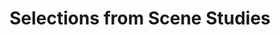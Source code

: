 ---
layout: manifest
title: Selections from Scene Studies
manifest_name: selections-from-scene-studies

---
